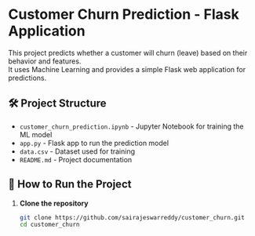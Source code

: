 # Customer Churn Prediction - Flask Application

This project predicts whether a customer will churn (leave) based on their behavior and features.  
It uses Machine Learning and provides a simple Flask web application for predictions.

## 🛠 Project Structure

- `customer_churn_prediction.ipynb` - Jupyter Notebook for training the ML model
- `app.py` - Flask app to run the prediction model
- `data.csv` - Dataset used for training
- `README.md` - Project documentation

## 🚀 How to Run the Project

1. **Clone the repository**
   ```bash
   git clone https://github.com/sairajeswarreddy/customer_churn.git
   cd customer_churn
